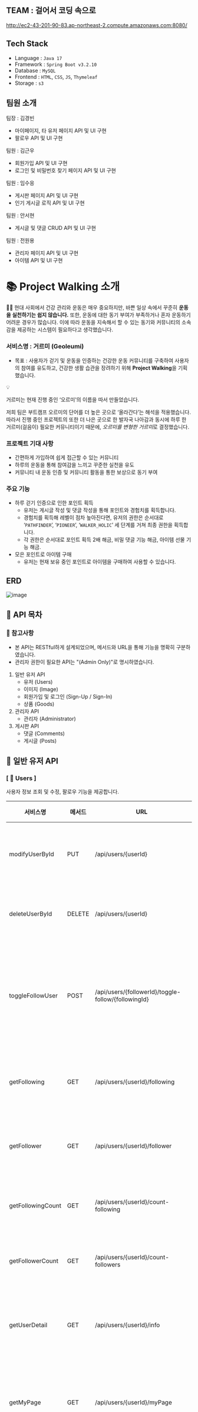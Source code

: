 ## TEAM : 걸어서 코딩 속으로

http://ec2-43-201-90-83.ap-northeast-2.compute.amazonaws.com:8080/

## Tech Stack

- Language : `Java 17`
- Framework : `Spring Boot v3.2.10`
- Database : `MySQL`
- Frontend : `HTML`, `CSS`, `JS`, `Thymeleaf`
- Storage : `s3`

## 팀원 소개

팀장 : 김경빈

- 마이페이지, 타 유저 페이지 API 및 UI 구현
- 팔로우 API 및 UI 구현

팀원 : 김근우

- 회원가입 API 및 UI 구현
- 로그인 및 비밀번호 찾기 페이지 API 및 UI 구현

팀원 : 임수응

- 게시판 페이지 API 및 UI 구현
- 인기 게시글 로직 API 및 UI 구현

팀원 : 안서현 

- 게시글 및 댓글 CRUD API 및 UI 구현

팀원 : 전원용

- 관리자 페이지 API 및 UI 구현
- 아이템 API 및 UI 구현

# 📚 Project Walking 소개



🏃🏻 현대 사회에서 건강 관리와 운동은 매우 중요하지만, 바쁜 일상 속에서 꾸준히 **운동을 실천하기는 쉽지 않습니다.**
또한, 운동에 대한 동기 부여가 부족하거나 혼자 운동하기 어려운 경우가 많습니다.
이에 따라 운동을 지속해서 할 수 있는 동기와 커뮤니티의 소속감을 제공하는 시스템이 필요하다고 생각했습니다.

### 서비스명 : 거르미 (Geoleumi)



- 목표 : 사용자가 걷기 및 운동을 인증하는 건강한 운동 커뮤니티를 구축하여 사용자의 참여를 유도하고, 건강한 생활 습관을 장려하기 위해 **Project Walking**을 기획했습니다.

<aside>
💡

거르미는 현재 진행 중인 ‘오르미’의 이름을 따서 만들었습니다.

저희 팀은 부트캠프 오르미의 단어를 더 높은 곳으로 ‘올라간다’는 해석을 적용했습니다.
따라서 진행 중인 프로젝트의 또한 더 나은 곳으로 한 발자국 나아감과 동시에
하루 한 거르미(걸음이) 필요한 커뮤니티이기 때문에, *오르미를 변형한 거르미*로 결정했습니다.

</aside>

### 프로젝트 기대 사항



- 간편하게 가입하여 쉽게 접근할 수 있는 커뮤니티
- 하루의 운동을 통해 참여감을 느끼고 꾸준한 실천을 유도
- 커뮤니티 내 운동 인증 및 커뮤니티 활동을 통한 보상으로 동기 부여

### 주요 기능



- 하루 걷기 인증으로 인한 포인트 획득
    - 유저는 게시글 작성 및 댓글 작성을 통해 포인트와 경험치를 획득합니다.
    - 경험치를 획득해 레벨이 점차 높아진다면, 유저의 권한은 순서대로 ‘`PATHFINDER`’, ‘`PIONEER`’, ‘`WALKER_HOLIC`’ 세 단계를 거쳐 최종 권한을 획득합니다.
    - 각 권한은 순서대로 포인트 획득 2배 해금, 비밀 댓글 기능 해금, 아이템 선물 기능 해금.
- 모은 포인트로 아이템 구매
    - 유저는 현재 보유 중인 포인트로 아이템을 구매하여 사용할 수 있습니다.

## ERD



![image](https://github.com/user-attachments/assets/88a0aab3-c5c3-4ca4-95c6-e58269674272)




## 🚀 API 목차

### 📌 참고사항

- 본 API는 RESTful하게 설계되었으며, 메서드와 URL을 통해 기능을 명확히 구분하였습니다.
- 관리자 권한이 필요한 API는 "(Admin Only)"로 명시하였습니다.

1. 일반 유저 API
    - 유저 (Users)
    - 이미지 (Image)
    - 회원가입 및 로그인 (Sign-Up / Sign-In)
    - 상품 (Goods)
2. 관리자 API
    - 관리자 (Administrator)
3. 게시판 API
    - 댓글 (Comments)
    - 게시글 (Posts)


## 🚀 일반 유저 API

### [ 📖 Users ]

사용자 정보 조회 및 수정, 팔로우 기능을 제공합니다.

| 서비스명 | 메서드 | URL | 설명 |
| --- | --- | --- | --- |
| modifyUserById | PUT | /api/users/{userId} | 사용자 정보 수정 |
| deleteUserById | DELETE | /api/users/{userId} | 회원 탈퇴 요청 |
| toggleFollowUser | POST | /api/users/{followerId}/toggle-follow/{followingId} | 특정 사용자 팔로우/언팔로우 |
| getFollowing | GET | /api/users/{userId}/following | 팔로잉 전체 보기 |
| getFollower | GET | /api/users/{userId}/follower | 팔로워 전체 보기 |
| getFollowingCount | GET | /api/users/{userId}/count-following | 팔로잉 수 조회 |
| getFollowerCount | GET | /api/users/{userId}/count-followers | 팔로워 수 조회 |
| getUserDetail | GET | /api/users/{userId}/info | 유저 정보 상세 조회 |
| getMyPage | GET | /api/users/{userId}/myPage | 마이페이지 정보 조회 |
| getPointView | GET | /api/users/{userId}/points | 포인트 내역 조회 |
| getMyItems | GET | /api/users/{userId}/items | 보유 아이템 목록 조회 |
| userItem | POST | /api/{userId}/items/{goodsId}/use | 보유 아이템 사용 |
| getRecentPost | GET | /api/users/{userId}/recent-post | 최근 게시물 조회 |

### [ 📖 Image ]

이미지 업로드 및 삭제를 담당합니다.

| 서비스명 | 메서드 | URL | 설명 |
| --- | --- | --- | --- |
| s3Upload | POST | /s3/upload | 이미지 업로드 |
| s3delete | DELETE | /s3/delete | 이미지 삭제 |

### [ 📖 Sign-Up / Sign-In ]

회원가입, 로그인 및 유저 정보 확인을 위한 API입니다.

| 서비스명 | 메서드 | URL | 설명 |
| --- | --- | --- | --- |
| signup | POST | /auth/signup | 회원가입 |
| login | POST | /auth/login | 로그인 |
| logout | GET | /auth/logout | 로그아웃 |
| checkUseremail | GET | /auth/check-email?email={userEmail} | 이메일 중복 확인 |
| checkNickname | GET | /auth/check-nickname?nickname={userNickname} | 닉네임 중복 확인 |
| checkPhone | GET | /auth/check-phone | 휴대전화 중복 확인 |
| findPassword | POST | /auth/request-password-reset | 비밀번호 재설정 요청 |

### [ 📖 Goods ]

상품 조회 및 구매, 선물하기와 같은 상품 관련 API입니다.

| 서비스명 | 메서드 | URL | 설명 |
| --- | --- | --- | --- |
| getAllGoods | GET | /api/goods | 상품 목록 조회 |
| getGoods | GET | /api/goods/{goodsId} | 상품 단건 조회 |
| purchaseGoods | POST | /api/goods/{goodsId}/purchase | 상품 구매 |
| giftGoods | POST | /api/goods/{goodsId}/gift | 상품 선물 |
| addGoods | POST | /api/goods | 상품 등록 (Admin Only) |
| updateGoods | PUT | /api/goods/{goodsId} | 상품 수정 (Admin Only) |
| deleteGoods | DELETE | /api/goods/{goodsId} | 상품 삭제 (Admin Only) |
| getGoodsDescription | GET | /api/goods/{goodsId}/description | 상품 설명 조회 |

### [ 📖 Comments ]

게시글에 대한 댓글 및 답글 작성, 삭제 기능을 제공합니다.

| 서비스명 | 메서드 | URL | 설명 |
| --- | --- | --- | --- |
| saveComment | POST | /comments/{postId} | 댓글 및 답글 생성 |
| deleteComment | DELETE | /comments/{commentId} | 댓글 및 답글 삭제 |

### [ 📖 Boards ]

게시판 목록 조회 및 공지사항 관련 API입니다.

| 서비스명 | 메서드 | URL | 설명 |
| --- | --- | --- | --- |
| getBoardsList | GET | /api/boards | 게시판 목록 조회 |
| getPosts | GET | /api/boards/posts?boardId={boardId}&page={pageNum} | 특정 게시판의 게시글 조회 |
| getNotices | GET | /api/boards/notices | 공지사항 조회 |
| getPostsCount | GET | /api/boards/{boardId}/pagescount | 게시판 페이지 수 조회 |

### [ 📖 Posts ]

게시글 작성, 조회, 수정, 삭제 기능을 제공합니다.

| 서비스명 | 메서드 | URL | 설명 |
| --- | --- | --- | --- |
| postDetails | GET | /posts/{postId} | 게시글 상세 보기 |
| savePosts | POST | /posts | 게시글 작성 |
| deletePosts | DELETE | /posts/{postId} | 게시글 삭제 |
| modifyPosts | POST | /posts/modify?postId={postId}&userId={userId} | 게시글 수정 |
| searchPosts | GET | /api/posts/search?boardId={boardId}&title={title}&nickname={nickname}&content={content} | 특정 게시글 조회 |
| getHotPost | GET | /api/posts/hot | 모든 게시판의 인기글 조회 |
| getHotPost | GET | /api/posts/hot/{boardId} | 특정 게시판의 인기글 조회 |
| userPosts | GET | /api/posts?userId={userId} | 유저 작성 게시글 목록 조회 |
| likePost | POST | /api/posts?userId={userId}&postId={postId} | 게시글 좋아요 활성화/비활성화 |



## 🚀 관리자 API

### [ 📖 Administrator ]

관리자는 사용자 관리, 게시판 생성, 수정, 삭제 등의 기능을 수행할 수 있습니다.

| 서비스명 | 메서드 | URL | 설명 |
| --- | --- | --- | --- |
| getAllUsers | GET | /api/admin/users | 전체 유저 조회 |
| findUser | POST | /api/admin/users/{userId} | 특정 유저 조회 |
| addBoard | POST | /api/admin/boards | 게시판 생성 |
| deleteBoard | DELETE | /api/admin/boards/{boardId} | 게시판 삭제 |
| modifyBoard | PUT | /api/admin/boards/{boardId} | 게시판 수정 |
| updateUser | POST | /api/admin/user/{userId} | 유저 권한 수정 |

## 화면 구성


### [ 회원가입 및 로그인 화면 ]



| ![image](https://github.com/user-attachments/assets/db57a188-844a-4175-94f1-c41da545684b) | ![image](https://github.com/user-attachments/assets/4ca72716-a002-4a55-a5bd-b19c00a9b93c) | ![image](https://github.com/user-attachments/assets/897870d7-ac2b-4d0d-ae84-a8b741892c4d) |
| --- | --- | --- |
회원가입 시 오류: 비밀번호가 일치 X | 이미 사용중인 닉네임 | 비밀번호 찾기 페이지


- 회원가입 시, 이메일, 닉네임, 전화번호는 중복 체크를 합니다.
- 비밀번호 최소 조건이 맞는지 확인하고 비밀번호 확인 부분에서도 현재 입력한 비밀번호가 맞는지 체크합니다.
- 생년월일은 오늘 이전 날짜까지 선택 가능합니다.
- 비밀번호는 암호화 되어 DB에 저장됩니다.
- 비밀번호 찾기 기능은 해당하는 이메일로 랜덤 비밀번호를 전송하여 초기화 할 수 있도록 합니다.

------------------------------------

### [ 마이페이지 ]

| ![image](https://github.com/user-attachments/assets/c4160238-c40d-4596-9782-e4ae43ab0091) | ![image](https://github.com/user-attachments/assets/1bd0738e-1d69-44fc-bac6-9579fb72f013) | ![image](https://github.com/user-attachments/assets/0ce92e93-1f76-4638-935e-450488db8016) |
| --- | --- | --- |
마이페이지 | 팔로잉 목록 | 다른 유저의 페이지


- 마이페이지에서는 사용자의 정보를 수정할 수 있으며, 보유하고 있는 아이템을 조회할 수 있습니다.
- 최근 본 게시물은 가장 최근에 본 게시글의 상세보기 페이지에 접근하면 갱신됩니다.
- 내가 작성한 게시글을 마이페이지에서 볼 수 있습니다. (클릭하면 해당 상세보기 페이지로 이동)
- 팔로워 / 팔로잉 목록에서 특정 유저를 클릭하면 해당 유저의 페이지로 이동합니다.
- 타 유저 페이지에서는 팔로우 / 언팔로우가 가능하며, 해당 유저가 작성한 게시글을 볼 수 있습니다.

------------------------------------

### [ 인기 게시글 선정 ]

![image](https://github.com/user-attachments/assets/2eb5c026-c332-4d98-a4c0-8ab7aede3f80)


- 인기글 선정 로직을 통해 인기글을 설정합니다.
로직 : `((likes * 5) + (view_count * 2)) * time_weight;`
→ 1시간 동안은 time_weight 값이 1으로 고정되지만, 1시간이 지나면 time_weight는 0.75로 변경되고, 24시간 이후에는 0.5로 고정됩니다.

------------------------------------

### [ 1:1 문의 게시판 ]
| ![image](https://github.com/user-attachments/assets/fa055a0a-4b1a-4b1a-93f5-2151685defe9) | ![image](https://github.com/user-attachments/assets/f0890fee-66d2-4648-a023-de4e16e28f53) |
| --- | --- |
유저의 1대1 문의 화면 | 관리자의 1대1문의 화면


- 유저는 1:1 문의 게시판에서 자신이 작성한 글만 볼 수 있습니다.
- 관리자는 모든 유저가 작성한 1:1 문의 게시판의 게시글을 열람할 수 있습니다.

------------------------------------

### [ 게시글 상세보기 ]
| ![image](https://github.com/user-attachments/assets/2701c270-1494-4c06-9ba7-8af98b88f796) | ![image](https://github.com/user-attachments/assets/1aea4c73-250e-417b-91af-403be087e355) |
| --- | --- |
게시글 상세보기 페이지 | 게시글 하위 댓글 리스트

- 특정 게시글을 클릭하면 상세 보기 페이지로 이동하여 게시글의 제목, 내용, 좋아요 수, 조회수, 댓글 등을 노출합니다.
- 게시글 작성자만이 게시글을 수정 및 삭제가 가능합니다.
- 관리자는 게시글 삭제만 가능하며, 삭제된 댓글을 열람할 수 있습니다.

------------------------------------

### [ 관리자 페이지 ]
| ![image](https://github.com/user-attachments/assets/5a95454d-38f5-4225-84c6-1b2b472c132b) | ![image](https://github.com/user-attachments/assets/16b48547-b066-4193-b7da-fb997388f8e7) | ![image](https://github.com/user-attachments/assets/d601a852-ed41-418a-9c09-ca2d64f9b29a) |
| --- | --- | --- |
관리자 페이지 (유저관리) | 관리자 페이지 (게시판 관리) | 관리자 페이지 (아이템 관리)

- 관리자 페이지에서는 전체 유저를 볼 수 있으며, 특정 유저의 정보를 조작할 수 있습니다.
- 게시판 생성 및 상품을 생성은 오직 관리자만 가능합니다.

<br/>
 
| ![image](https://github.com/user-attachments/assets/fafcf08f-3aea-4b3a-b7de-4aff92a001ad) | ![image](https://github.com/user-attachments/assets/678eb60f-394f-4d91-9a83-3e615f154d6f) |
| --- | --- |
아이템 구매 | 아이템 사용

- 사용자는 보유하고 있는 포인트를 사용해 아이템을 구매할 수 있으며, 아이템을 사용하면 1개씩 차감됩니다. (아이템이 1개 있다면 사용 후 DB에서 삭제됩니다.)
